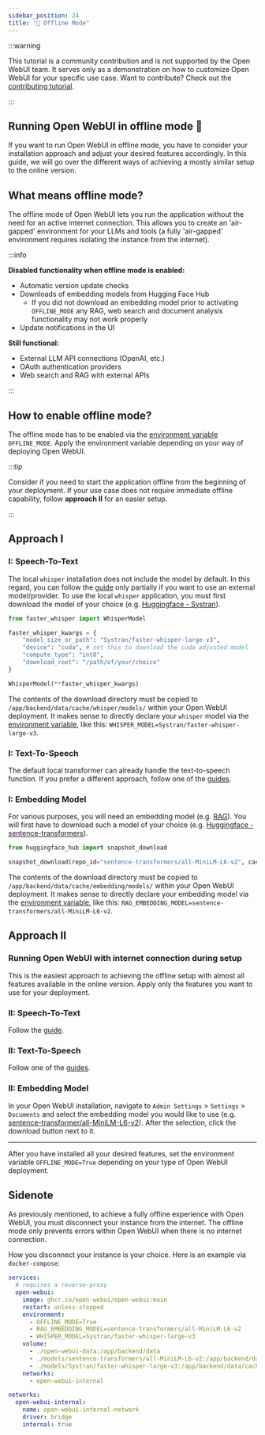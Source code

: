 ```yaml
---
sidebar_position: 24
title: "🔌 Offline Mode"
---
```


:::warning

This tutorial is a community contribution and is not supported by the Open WebUI team. It serves only as a demonstration on how to customize Open WebUI for your specific use case. Want to contribute? Check out the [contributing tutorial](../contributing.mdx).

:::

## Running Open WebUI in offline mode 🔌

If you want to run Open WebUI in offline mode, you have to consider your installation approach and adjust your desired features accordingly. In this guide, we will go over the different ways of achieving a mostly similar setup to the online version.

## What means offline mode?

The offline mode of Open WebUI lets you run the application without the need for an active internet connection. This allows you to create an 'air-gapped' environment for your LLMs and tools (a fully 'air-gapped' environment requires isolating the instance from the internet).

:::info

**Disabled functionality when offline mode is enabled:**

- Automatic version update checks
- Downloads of embedding models from Hugging Face Hub
  - If you did not download an embedding model prior to activating `OFFLINE_MODE` any RAG, web search and document analysis functionality may not work properly
- Update notifications in the UI

**Still functional:**

- External LLM API connections (OpenAI, etc.)
- OAuth authentication providers
- Web search and RAG with external APIs

:::

## How to enable offline mode?

The offline mode has to be enabled via the [environment variable](https://docs.openwebui.com/getting-started/env-configuration#offline_mode) `OFFLINE_MODE`.
Apply the environment variable depending on your way of deploying Open WebUI.

:::tip

Consider if you need to start the application offline from the beginning of your deployment. If your use case does not require immediate offline capability, follow **approach II** for an easier setup.

:::

## Approach I

### I: Speech-To-Text

The local `whisper` installation does not include the model by default. In this regard, you can follow the [guide](/docs/tutorials/speech-to-text/stt-config.md) only partially if you want to use an external model/provider. To use the local `whisper` application, you must first download the model of your choice (e.g. [Huggingface - Systran](https://huggingface.co/Systran)).

```python
from faster_whisper import WhisperModel

faster_whisper_kwargs = {
    "model_size_or_path": "Systran/faster-whisper-large-v3",
    "device": "cuda", # set this to download the cuda adjusted model
    "compute_type": "int8",
    "download_root": "/path/of/your/choice"
}

WhisperModel(**faster_whisper_kwargs)
```

The contents of the download directory must be copied to `/app/backend/data/cache/whisper/models/` within your Open WebUI deployment. It makes sense to directly declare your `whisper` model via the [environment variable](https://docs.openwebui.com/getting-started/env-configuration#whisper_model), like this: `WHISPER_MODEL=Systran/faster-whisper-large-v3`.

### I: Text-To-Speech

The default local transformer can already handle the text-to-speech function. If you prefer a different approach, follow one of the [guides](https://docs.openwebui.com/category/%EF%B8%8F-text-to-speech).

### I: Embedding Model

For various purposes, you will need an embedding model (e.g. [RAG](/features/rag)). You will first have to download such a model of your choice (e.g. [Huggingface - sentence-transformers](https://huggingface.co/sentence-transformers)).

```python
from huggingface_hub import snapshot_download

snapshot_download(repo_id="sentence-transformers/all-MiniLM-L6-v2", cache_dir="/path/of/your/choice")
```

The contents of the download directory must be copied to `/app/backend/data/cache/embedding/models/` within your Open WebUI deployment. It makes sense to directly declare your embedding model via the [environment variable](https://docs.openwebui.com/getting-started/env-configuration#rag_embedding_model), like this: `RAG_EMBEDDING_MODEL=sentence-transformers/all-MiniLM-L6-v2`.

## Approach II

### Running Open WebUI with internet connection during setup

This is the easiest approach to achieving the offline setup with almost all features available in the online version. Apply only the features you want to use for your deployment.

### II: Speech-To-Text

Follow the [guide](./speech-to-text/stt-config.md).

### II: Text-To-Speech

Follow one of the [guides](https://docs.openwebui.com/category/%EF%B8%8F-text-to-speech).

### II: Embedding Model

In your Open WebUI installation, navigate to `Admin Settings` > `Settings` > `Documents` and select the embedding model you would like to use (e.g. [sentence-transformer/all-MiniLM-L6-v2](https://huggingface.co/sentence-transformers/all-MiniLM-L6-v2)). After the selection, click the download button next to it.

---

After you have installed all your desired features, set the environment variable `OFFLINE_MODE=True` depending on your type of Open WebUI deployment.

## Sidenote

As previously mentioned, to achieve a fully offline experience with Open WebUI, you must disconnect your instance from the internet. The offline mode only prevents errors within Open WebUI when there is no internet connection.

How you disconnect your instance is your choice. Here is an example via `docker-compose`:

```yaml
services:
  # requires a reverse-proxy
  open-webui:
    image: ghcr.io/open-webui/open-webui:main
    restart: unless-stopped
    environment:
      - OFFLINE_MODE=True
      - RAG_EMBEDDING_MODEL=sentence-transformers/all-MiniLM-L6-v2
      - WHISPER_MODEL=Systran/faster-whisper-large-v3
    volume:
      - ./open-webui-data:/app/backend/data
      - ./models/sentence-transformers/all-MiniLM-L6-v2:/app/backend/data/cache/embedding/models/
      - ./models/Systran/faster-whisper-large-v3:/app/backend/data/cache/whisper/models/
    networks:
      - open-webui-internal

networks:
  open-webui-internal:
    name: open-webui-internal-network
    driver: bridge
    internal: true
```
